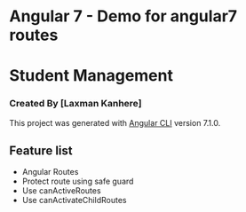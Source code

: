 # Angular 7 - Demo for angular7 routes
# Student Management
### Created By [Laxman Kanhere]

This project was generated with [Angular CLI](https://github.com/angular/angular-cli) version 7.1.0.

## Feature list
 * Angular Routes
 * Protect route using safe guard
 * Use canActiveRoutes
 * Use canActivateChildRoutes

